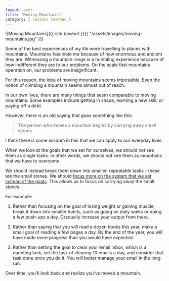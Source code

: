 ```yaml
---
layout: post
title: "Moving Mountains"
category: [ lessons learned ]
---
```


![Moving Mountains]({{ site.baseurl }}{{ "/assets/images/moving-mountains.jpg" }})

Some of the best experiences of my life were travelling to places with mountains. Mountains fascinate me because of how enormous and ancient they are. Witnessing a mountain range is a humbling experience because of how indifferent they are to our problems. On the scale that mountains operation on, our problems are insignificant.

For this reason, the idea of moving mountains seems impossible. Even the notion of climbing a mountain seems almost out of reach.

In our own lives, there are many things that seem comparable to moving mountains. Some examples include getting in shape, learning a new skill, or paying off a debt.

However, there is an old saying that goes something like this:

> The person who moves a mountain begins by carrying away small stones.

I think there is some wisdom in this that we can apply to our everyday lives.

When we look at the goals that we set for ourselves, we should not see them as single tasks. In other words, we should not see them as mountains that we have to overcome.

We should instead break them down into smaller, repeatable tasks - these are the small stones. We should [focus more on the system that we set instead of the goals](https://jamesclear.com/goals-systems). This allows us to focus on carrying away the small stones.

For example:

1. Rather than focusing on the goal of losing weight or gaining muscle, break it down into smaller habits, such as going on daily walks or doing a few push-ups a day. Gradually increase your output from there.

2. Rather than saying that you will read a dozen books this year, make a small goal of reading a few pages a day. By the end of the year, you will have made more progress than you would have expected.

3. Rather than setting the goal to clear your email inbox, which is a daunting task, set the task of clearing 10 emails a day, and consider that task done once you do it. You will better manage your email in the long run.

Over time, you'll look back and realize you've moved a mountain.
